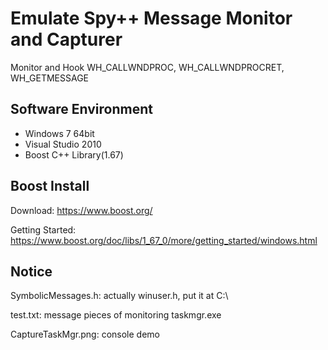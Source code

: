 # Emulate Spy++ Message Monitor and Capturer
Monitor and Hook WH_CALLWNDPROC, WH_CALLWNDPROCRET, WH_GETMESSAGE 

## Software Environment
* Windows 7 64bit
* Visual Studio 2010
* Boost C++ Library(1.67)

## Boost Install
Download: https://www.boost.org/

Getting Started: https://www.boost.org/doc/libs/1_67_0/more/getting_started/windows.html

## Notice
SymbolicMessages.h: actually winuser.h, put it at C:\\

test.txt: message pieces of monitoring taskmgr.exe

CaptureTaskMgr.png: console demo
